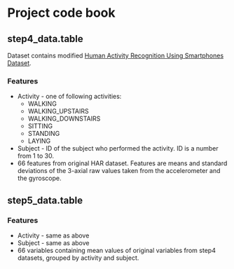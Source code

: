 # Project code book

## step4_data.table

Dataset contains modified [Human Activity Recognition Using Smartphones Dataset](http://archive.ics.uci.edu/ml/datasets/Human+Activity+Recognition+Using+Smartphones).

### Features

* Activity - one of following activities:
  - WALKING
  - WALKING_UPSTAIRS
  - WALKING_DOWNSTAIRS
  - SITTING
  - STANDING
  - LAYING
* Subject - ID of the subject who performed the activity. ID is a number from 1 to 30.
* 66 features from original HAR dataset. Features are means and standard deviations of the 3-axial raw values taken from the accelerometer and the gyroscope.


## step5_data.table

### Features

* Activity - same as above
* Subject - same as above
* 66 variables containing mean values of original variables from step4 datasets, grouped by activity and subject.
